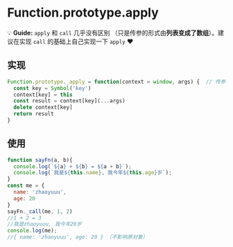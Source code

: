 # Function.prototype.apply

💡 **Guide:** `apply` 和 `call` 几乎没有区别 （只是传参的形式由**列表变成了数组**）。建议在实现 `call` 的基础上自己实现一下 `apply` ❤

## 实现

```js
Function.prototype._apply = function(context = window, args) {  // 传参形式变了，别的不变
  const key = Symbol('key')
  context[key] = this
  const result = context[key](...args)
  delete context[key]
  return result
}
```

## 使用

```js
function sayFn(a, b){
  console.log(`${a} + ${b} = ${a + b}`);
  console.log(`我是${this.name}, 我今年${this.age}岁`);
}
const me = {
  name: 'zhaoyuuu',
  age: 20
}
sayFn._call(me, 1, 2)
//1 + 2 = 3
//我是zhaoyuuu, 我今年20岁
console.log(me);
//{ name: 'zhaoyuuu', age: 20 } （不影响原对象）
```
